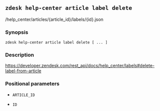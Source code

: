 ## `zdesk help-center article label delete`

/help_center/articles/{article_id}/labels/{id}.json

### Synopsis

    zdesk help-center article label delete [ ... ]

### Description

https://developer.zendesk.com/rest_api/docs/help_center/labels#delete-label-from-article

### Positional parameters

* `ARTICLE_ID`

* `ID`

